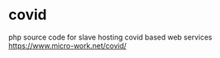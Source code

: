 # covid
php source code for slave hosting covid based web services
https://www.micro-work.net/covid/

